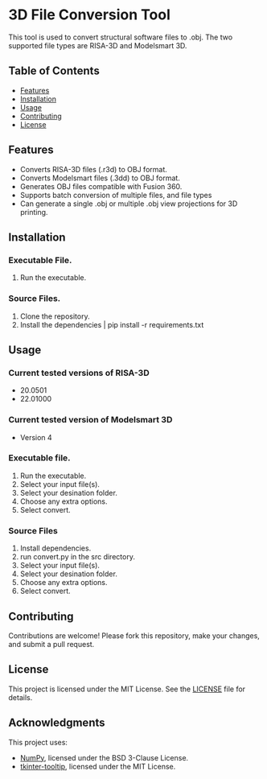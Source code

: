 # 3D File Conversion Tool

This tool is used to convert structural software files to .obj. The two supported file types are RISA-3D and Modelsmart 3D.

## Table of Contents
- [Features](#features)
- [Installation](#installation)
- [Usage](#usage)
- [Contributing](#contributing)
- [License](#license)

## Features
- Converts RISA-3D files (.r3d) to OBJ format.
- Converts Modelsmart files (.3dd) to OBJ format.
- Generates OBJ files compatible with Fusion 360.
- Supports batch conversion of multiple files, and file types
- Can generate a single .obj or multiple .obj view projections for 3D printing. 

## Installation

### Executable File.
1. Run the executable.

### Source Files.
1. Clone the repository.
2. Install the dependencies | pip install -r requirements.txt

## Usage
### Current tested versions of RISA-3D
- 20.0501
- 22.01000
### Current tested version of Modelsmart 3D
- Version 4

### Executable file.
1. Run the executable.
2. Select your input file(s).
3. Select your desination folder.
4. Choose any extra options.
5. Select convert.

### Source Files
1. Install dependencies.
2. run convert.py in the src directory.
3. Select your input file(s).
4. Select your desination folder.
5. Choose any extra options.
6. Select convert.

## Contributing
Contributions are welcome! Please fork this repository, make your changes, and submit a pull request.

## License
This project is licensed under the MIT License. See the [LICENSE](LICENSE) file for details.

## Acknowledgments
This project uses:
- [NumPy](https://numpy.org/), licensed under the BSD 3-Clause License.
- [tkinter-tooltip](https://pypi.org/project/tkinter-tooltip/), licensed under the MIT License.


